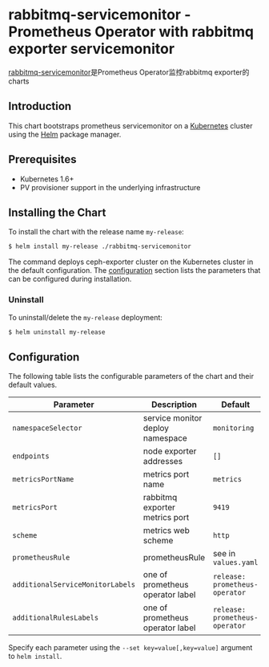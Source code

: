 # rabbitmq-servicemonitor - Prometheus Operator with rabbitmq exporter servicemonitor

[rabbitmq-servicemonitor](https://)是Prometheus Operator监控rabbitmq exporter的charts

## Introduction

This chart bootstraps prometheus servicemonitor on a [Kubernetes](http://kubernetes.io) cluster using the [Helm](https://helm.sh) package manager.

## Prerequisites

- Kubernetes 1.6+
- PV provisioner support in the underlying infrastructure

## Installing the Chart

To install the chart with the release name `my-release`:

```bash
$ helm install my-release ./rabbitmq-servicemonitor
```

The command deploys ceph-exporter cluster on the Kubernetes cluster in the default configuration. The [configuration](#configuration) section lists the parameters that can be configured during installation.

### Uninstall

To uninstall/delete the `my-release` deployment:

```bash
$ helm uninstall my-release
```

## Configuration

The following table lists the configurable parameters of the chart and their default values.

| Parameter                  | Description                         | Default                                |
| -----------------------    | ----------------------------------- | -------------------------------------- |
| `namespaceSelector`        | service monitor deploy namespace    | `monitoring`                           |
| `endpoints`                | node exporter addresses             | `[]`                                   |
| `metricsPortName`          | metrics port name                   | `metrics`                              |
| `metricsPort  `            | rabbitmq exporter metrics port      | `9419`                                 |
| `scheme`                   | metrics web scheme                  | `http`                                 |
| `prometheusRule`           | prometheusRule                      | see in `values.yaml`                   |                              
| `additionalServiceMonitorLabels`| one of prometheus operator label| `release: prometheus-operator`        |
| `additionalRulesLabels`    | one of prometheus operator label    | `release: prometheus-operator`         |

Specify each parameter using the `--set key=value[,key=value]` argument to `helm install`. 


